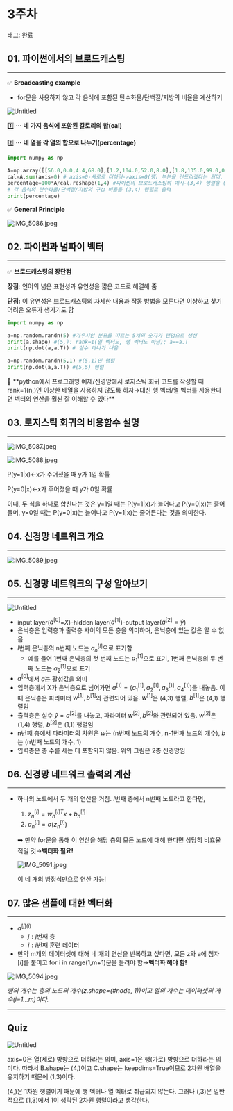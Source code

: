 # 3주차

태그: 완료

## 01. 파이썬에서의 브로드캐스팅

---

✅ **Broadcasting example**

- for문을 사용하지 않고 각 음식에 포함된 탄수화물/단백질/지방의 비율을 계산하기

![Untitled](3%E1%84%8C%E1%85%AE%E1%84%8E%E1%85%A1%20aa22bfed386f4475964cb4f7c0f89477/Untitled.png)

1️⃣ **··· 네 가지 음식에 포함된 칼로리의 합(cal)**

2️⃣ **··· 네 열을 각 열의 합으로 나누기(percentage)**

```python
import numpy as np

A=np.array([[56.0,0.0,4.4,68.0],[1.2,104.0,52.0,8.0],[1.8,135.0,99.0,0.9]])
cal=A.sum(axis=0) # axis=0-세로로 더하라->axis=0(행) 부분을 건드리겠다는 의미. ex) (3,4)를 axis=0(열 별 합)기준으로 계산하면 (1,4)로 바뀜
percentage=100*A/cal.reshape(1,4) #파이썬의 브로드캐스팅의 예시-(3,4) 행렬을 (1,4) 행렬로 나눔
# 각 음식의 탄수화물/단백질/지방의 구성 비율을 (3,4) 행렬로 출력
print(percentage)
```

✅ **General Principle**

![IMG_5086.jpeg](3%E1%84%8C%E1%85%AE%E1%84%8E%E1%85%A1%20aa22bfed386f4475964cb4f7c0f89477/IMG_5086.jpeg)

## 02. 파이썬과 넘파이 벡터

---

✅ **브로드캐스팅의 장단점**

**장점:** 언어의 넓은 표현성과 유연성을 짧은 코드로 해결해 줌

**단점:** 이 유연성은 브로드캐스팅의 자세한 내용과 작동 방법을 모른다면 이상하고 찾기 어려운 오류가 생기기도 함

```python
import numpy as np

a=np.random.randn(5) #가우시안 분포를 따르는 5개의 숫자가 랜덤으로 생성
print(a.shape) #(5,): rank=1(열 벡터도, 행 벡터도 아님); a==a.T
print(np.dot(a,a.T)) # 실수 하나가 나옴

a=np.random.randn(5,1) #(5,1)인 행렬
print(np.dot(a,a.T)) #(5,5) 행렬
```

<aside>
🚨 **python에서 프로그래밍 예제/신경망에서 로지스틱 회귀 코드를 작성할 때 rank=1(n,)인 이상한 배열을 사용하지 않도록 하자→대신 행 벡터/열 벡터를 사용한다면 벡터의 연산을 훨씬 잘 이해할 수 있다**

</aside>

## 03. 로지스틱 회귀의 비용함수 설명

---

![IMG_5087.jpeg](3%E1%84%8C%E1%85%AE%E1%84%8E%E1%85%A1%20aa22bfed386f4475964cb4f7c0f89477/IMG_5087.jpeg)

![IMG_5088.jpeg](3%E1%84%8C%E1%85%AE%E1%84%8E%E1%85%A1%20aa22bfed386f4475964cb4f7c0f89477/IMG_5088.jpeg)

P(y=1|x)←x가 주어졌을 때 y가 1일 확률

P(y=0|x)←x가 주어졌을 때 y가 0일 확률

이때, 두 식을 하나로 합친다는 것은 y=1일 때는 P(y=1|x)가 늘어나고 P(y=0|x)는 줄어들며, y=0일 때는 P(y=0|x)는 늘어나고 P(y=1|x)는 줄어든다는 것을 의미한다.  

## 04. 신경망 네트워크 개요

---

![IMG_5089.jpeg](3%E1%84%8C%E1%85%AE%E1%84%8E%E1%85%A1%20aa22bfed386f4475964cb4f7c0f89477/IMG_5089.jpeg)

## 05. 신경망 네트워크의 구성 알아보기

---

![Untitled](3%E1%84%8C%E1%85%AE%E1%84%8E%E1%85%A1%20aa22bfed386f4475964cb4f7c0f89477/Untitled%201.png)

- input layer($a^{[0]}$=$X$)-hidden layer($a^{[1]}$)-output layer$(a^{[2]}=\hat{y}$)
- 은닉층은 입력층과 출력층 사이의 모든 층을 의미하며, 은닉층에 있는 값은 알 수 없음
- $l$번째 은닉층의 n번째 노드는 $a_{n}^{[l]}$으로 표기함
    - 예를 들어 1번째 은닉층의 첫 번째 노드는 $a_{1}^{[1]}$으로 표기, 1번째 은닉층의 두 번째 노드는 $a_{2}^{[1]}$으로 표기
- $a^{[0]}$에서 $a$는 활성값을 의미
- 입력층에서 X가 은닉층으로 넘어가면 $a^{[1]}=(a_{1}^{[1]}, a_{2}^{[1]}, a_{3}^{[1]}, a_{4}^{[1]})$을 내놓음. 이때 은닉층은 파라미터 $w^{[1]}, b^{[1]}$와 관련되어 있음. $w^{[1]}$은 (4,3) 행렬, $b^{[1]}$은 (4,1) 행렬임
- 출력층은 실수  $\hat{y}=a^{[2]}$를 내놓고, 파라미터 $w^{[2]}, b^{[2]}$와 관련되어 있음. $w^{[2]}$은 (1,4) 행렬, $b^{[2]}$은 (1,1) 행렬임
- n번째 층에서 파라미터의 차원은 $w$는 (n번째 노드의 개수, n-1번째 노드의 개수), $b$는 (n번째 노드의 개수, 1)
- 입력층은 층 수를 세는 데 포함되지 않음. 위의 그림은 2층 신경망임

## 06. 신경망 네트워크 출력의 계산

---

- 하나의 노드에서 두 개의 연산을 거침. $l$번째 층에서 n번째 노드라고 한다면,
    1. $z_{n}^{[l]}=w_{n}^{[l]T}x+b_{n}^{[l]}$
    2. $a_{n}^{[l]}=\sigma (z_{n}^{[l]})$
    
    ➡️ 만약 for문을 통해 이 연산을 해당 층의 모든 노드에 대해 한다면 상당히 비효율적일 것→**벡터화 필요!** 
    
    ![IMG_5091.jpeg](3%E1%84%8C%E1%85%AE%E1%84%8E%E1%85%A1%20aa22bfed386f4475964cb4f7c0f89477/IMG_5091.jpeg)
    
    이 네 개의 방정식만으로 연산 가능!
    

## 07. 많은 샘플에 대한 벡터화

---

- $a^{[j](i)}$
    - $j: j$번째 층
    - $i: i$번째 훈련 데이터
- 만약 m개의 데이터셋에 대해 네 개의 연산을 반복하고 싶다면, 모든 z와 a에 첨자 $[i]$를 붙이고 for i in range(1,m+1)문을 돌려야 함→**벡터화 해야 함!**

![IMG_5094.jpeg](3%E1%84%8C%E1%85%AE%E1%84%8E%E1%85%A1%20aa22bfed386f4475964cb4f7c0f89477/IMG_5094.jpeg)

*행의 개수는 층의 노드의 개수(z.shape=(#node, 1))이고 열의 개수는 데이터셋의 개수(i=1…m)이다.*

---

## Quiz

![Untitled](3%E1%84%8C%E1%85%AE%E1%84%8E%E1%85%A1%20aa22bfed386f4475964cb4f7c0f89477/Untitled%202.png)

axis=0은 열(세로) 방향으로 더하라는 의미, axis=1은 행(가로) 방향으로 더하라는 의미다. 따라서 B.shape는 (4,)이고 C.shape는 keepdims=True이므로 2차원 배열을 유지하기 때문에 (1,3)이다. 

(4,)은 1차원 행렬이기 때문에 행 벡터나 열 벡터로 취급되지 않는다. 그러나 (,3)은 일반적으로 (1,3)에서 1이 생략된 2차원 행렬이라고 생각한다.